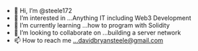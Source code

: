 - 👋 Hi, I’m @steele172
- 👀 I’m interested in ...Anything IT including Web3 Development
- 🌱 I’m currently learning ...how to program with Solidity 
- 💞️ I’m looking to collaborate on ...building a server network
- 📫 How to reach me ...davidbryansteele@gmail.com

<!---
steele172/steele172 is a ✨ special ✨ repository because its `README.md` (this file) appears on your GitHub profile.
You can click the Preview link to take a look at your changes.
--->
